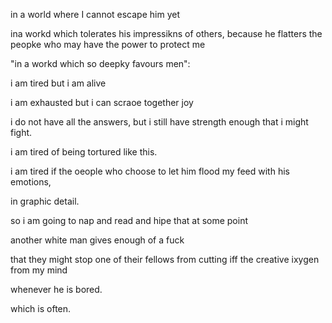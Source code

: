 in a world where I cannot escape him yet

ina workd which tolerates his impressikns of others, because he flatters the peopke who may have the power to protect me

"in a workd which so deepky favours men":

i am tired but i am alive

i am exhausted but i can scraoe together joy

i do not have all the answers, but i still have strength enough that i might fight.

i am tired of being tortured like this.

i am tired if the oeople who choose to let him flood my feed with his emotions, 

in graphic detail.

so i am going to nap and read and hipe that at some point

another white man gives enough of a fuck

that they might stop one of their fellows from cutting iff the creative ixygen from my mind

whenever he is bored.

which is often.
